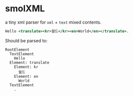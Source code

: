 smolXML
====

a tiny xml parser for `xml` + `text` mixed contents.

```xml
Hello <translate><kr>월드</kr><en>World</en></translate>.
```
Should be parsed to:
```
RootElement
  TextElement
    Hello
  Element: translate
    Element: kr
      월드
    Element: en
      World
  TextElement
    .
```